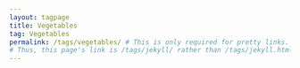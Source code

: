 ```yaml
---
layout: tagpage
title: Vegetables
tag: Vegetables
permalink: /tags/vegetables/ # This is only required for pretty links.
# Thus, this page's link is /tags/jekyll/ rather than /tags/jekyll.html
---
```

